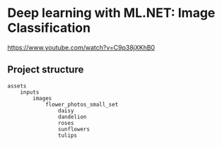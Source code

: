 # Deep learning with ML.NET: Image Classification
https://www.youtube.com/watch?v=C9p38jXKhB0



## Project structure
```
assets
    inputs
        images
            flower_photos_small_set
                daisy
                dandelion
                roses
                sunflowers
                tulips  
```
